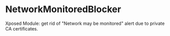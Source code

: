NetworkMonitoredBlocker
=======================

Xposed Module: get rid of "Network may be monitored" alert due to private CA certificates.
